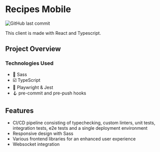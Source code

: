 # Recipes Mobile

![GitHub last commit](https://img.shields.io/github/last-commit/StGrozdanov/recipes-v2-client)

This client is made with React and Typescript.

## Project Overview

### Technologies Used

- :art: Sass 
- ☑️ TypeScript 
- 🧪 Playwright & Jest
- 🪝 pre-commit and pre-push hooks

## Features

- CI/CD pipeline consisting of typechecking, custom linters, unit tests, integration tests, e2e tests and a single deployment environment
- Responsive design with Sass
- Various frontend libraries for an enhanced user experience
- Websocket integration
